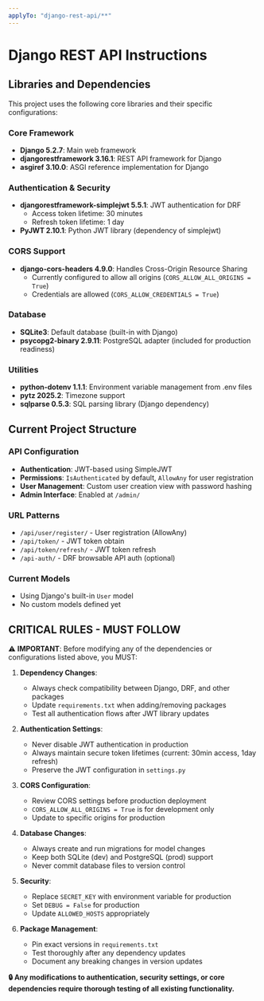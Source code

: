 ```yaml
---
applyTo: "django-rest-api/**"
---
```


# Django REST API Instructions

## Libraries and Dependencies

This project uses the following core libraries and their specific configurations:

### Core Framework
- **Django 5.2.7**: Main web framework
- **djangorestframework 3.16.1**: REST API framework for Django
- **asgiref 3.10.0**: ASGI reference implementation for Django

### Authentication & Security
- **djangorestframework-simplejwt 5.5.1**: JWT authentication for DRF
  - Access token lifetime: 30 minutes
  - Refresh token lifetime: 1 day
- **PyJWT 2.10.1**: Python JWT library (dependency of simplejwt)

### CORS Support
- **django-cors-headers 4.9.0**: Handles Cross-Origin Resource Sharing
  - Currently configured to allow all origins (`CORS_ALLOW_ALL_ORIGINS = True`)
  - Credentials are allowed (`CORS_ALLOW_CREDENTIALS = True`)

### Database
- **SQLite3**: Default database (built-in with Django)
- **psycopg2-binary 2.9.11**: PostgreSQL adapter (included for production readiness)

### Utilities
- **python-dotenv 1.1.1**: Environment variable management from .env files
- **pytz 2025.2**: Timezone support
- **sqlparse 0.5.3**: SQL parsing library (Django dependency)

## Current Project Structure

### API Configuration
- **Authentication**: JWT-based using SimpleJWT
- **Permissions**: `IsAuthenticated` by default, `AllowAny` for user registration
- **User Management**: Custom user creation view with password hashing
- **Admin Interface**: Enabled at `/admin/`

### URL Patterns
- `/api/user/register/` - User registration (AllowAny)
- `/api/token/` - JWT token obtain
- `/api/token/refresh/` - JWT token refresh
- `/api-auth/` - DRF browsable API auth (optional)

### Current Models
- Using Django's built-in `User` model
- No custom models defined yet

## CRITICAL RULES - MUST FOLLOW

⚠️ **IMPORTANT**: Before modifying any of the dependencies or configurations listed above, you MUST:

1. **Dependency Changes**: 
   - Always check compatibility between Django, DRF, and other packages
   - Update `requirements.txt` when adding/removing packages
   - Test all authentication flows after JWT library updates

2. **Authentication Settings**:
   - Never disable JWT authentication in production
   - Always maintain secure token lifetimes (current: 30min access, 1day refresh)
   - Preserve the JWT configuration in `settings.py`

3. **CORS Configuration**:
   - Review CORS settings before production deployment
   - `CORS_ALLOW_ALL_ORIGINS = True` is for development only
   - Update to specific origins for production

4. **Database Changes**:
   - Always create and run migrations for model changes
   - Keep both SQLite (dev) and PostgreSQL (prod) support
   - Never commit database files to version control

5. **Security**:
   - Replace `SECRET_KEY` with environment variable for production
   - Set `DEBUG = False` for production
   - Update `ALLOWED_HOSTS` appropriately

6. **Package Management**:
   - Pin exact versions in `requirements.txt`
   - Test thoroughly after any dependency updates
   - Document any breaking changes in version updates

**🔒 Any modifications to authentication, security settings, or core dependencies require thorough testing of all existing functionality.**
